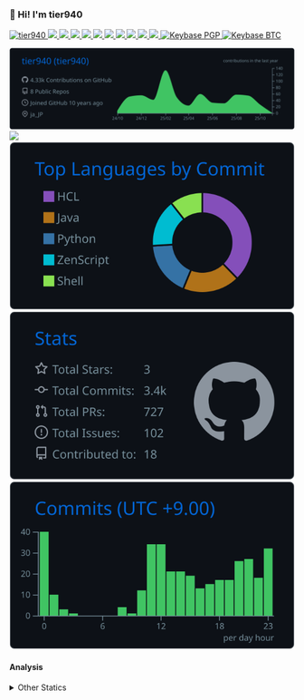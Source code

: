 ### 👋 Hi! I'm tier940

<p align="left"> 
  <a href="https://github.com/tier940/tier940/">
    <img src="https://komarev.com/ghpvc/?username=tier940" alt="tier940" />
  </a>
  <a href="http://twitter.com/tier940">
    <img height="20" src="https://img.shields.io/twitter/follow/tier940?label=Twitter&logo=twitter&style=flat" />
  </a>
  <a href="https://github.com/tier940">
    <img height="20" src="https://img.shields.io/github/followers/tier940?label=follow&logo=github&style=flat" />
  </a>
  <a href="https://www.reddit.com/user/tier940">
    <img height="20" src="https://img.shields.io/reddit/user-karma/combined/tier940?label=Reddit&logo=reddit&style=flat" />
  </a>
  <a href="https://stackoverflow.com/users/17317833/tier940">
    <img height="20" src="https://img.shields.io/stackexchange/stackoverflow/r/17317833?label=StackOverflow&logo=stack-overflow&style=flat" />
  </a>
  <a href="https://zenn.dev/tier940">
    <img height="20" src="https://zenn.badge.nikaera.com/s/tier940/likes" />
  </a>
  <a href="https://zenn.dev/tier940">
    <img height="20" src="https://zenn.badge.nikaera.com/s/tier940/followers" />
  </a>
  <a href="https://zenn.dev/tier940">
    <img height="20" src="https://zenn.badge.nikaera.com/s/tier940/articles" />
  </a>
  <a href="http://qiita.com/tier940">
    <img height="20" src="https://qiita-badge.apiapi.app/s/tier940/posts.svg" />
  </a>
  <a href="http://qiita.com/tier940">
    <img height="20" src="https://qiita-badge.apiapi.app/s/tier940/contributions.svg" />
  </a>
  <a href="https://github.com/tier940/tier940/">
    <img height="20" src="https://github.com/tier940/tier940/actions/workflows/main.yml/badge.svg" />
  </a>
  <a href="https://keybase.io/tier940">
    <img alt="Keybase PGP" src="https://img.shields.io/keybase/pgp/tier940">
  </a>
  <a href="https://keybase.io/tier940">
    <img alt="Keybase BTC" src="https://img.shields.io/keybase/btc/tier940">
  </a>
</p>

[![](https://raw.githubusercontent.com/tier940/tier940/main/profile-summary-card-output/github_dark/0-profile-details.svg)](https://github.com/vn7n24fzkq/github-profile-summary-cards)
[![](https://raw.githubusercontent.com/tier940/tier940/main/profile-summary-card-output/github_dark/1-repos-per-language.svg)](https://github.com/vn7n24fzkq/github-profile-summary-cards) [![](https://raw.githubusercontent.com/tier940/tier940/main/profile-summary-card-output/github_dark/2-most-commit-language.svg)](https://github.com/vn7n24fzkq/github-profile-summary-cards)
[![](https://raw.githubusercontent.com/tier940/tier940/main/profile-summary-card-output/github_dark/3-stats.svg)](https://github.com/vn7n24fzkq/github-profile-summary-cards) [![](https://raw.githubusercontent.com/tier940/tier940/main/profile-summary-card-output/github_dark/4-productive-time.svg)](https://github.com/vn7n24fzkq/github-profile-summary-cards)


#### Analysis
<!-- <img height="150" src="https://github.com/tier940/tier940/blob/master/images/stat.svg" alt="Alternative Text"/> -->

<details>
  <summary>Other Statics</summary>
  <!--START_SECTION:waka-->
![Code Time](http://img.shields.io/badge/Code%20Time-3%2C353%20hrs%2052%20mins-blue)

**🐱 My GitHub Data** 

> 📦 24.4 kB Used in GitHub's Storage 
 > 
> 💼 Opted to Hire
 > 
> 📜 12 Public Repositories 
 > 
> 🔑 2 Private Repositories 
 > 
**I'm an Early 🐤** 

```text
🌞 Morning                1665 commits        ████░░░░░░░░░░░░░░░░░░░░░   16.10 % 
🌆 Daytime                3756 commits        █████████░░░░░░░░░░░░░░░░   36.32 % 
🌃 Evening                3787 commits        █████████░░░░░░░░░░░░░░░░   36.62 % 
🌙 Night                  1132 commits        ███░░░░░░░░░░░░░░░░░░░░░░   10.95 % 
```
📅 **I'm Most Productive on Saturday** 

```text
Monday                   1020 commits        ██░░░░░░░░░░░░░░░░░░░░░░░   09.86 % 
Tuesday                  1776 commits        ████░░░░░░░░░░░░░░░░░░░░░   17.18 % 
Wednesday                1215 commits        ███░░░░░░░░░░░░░░░░░░░░░░   11.75 % 
Thursday                 1124 commits        ███░░░░░░░░░░░░░░░░░░░░░░   10.87 % 
Friday                   1354 commits        ███░░░░░░░░░░░░░░░░░░░░░░   13.09 % 
Saturday                 2009 commits        █████░░░░░░░░░░░░░░░░░░░░   19.43 % 
Sunday                   1842 commits        ████░░░░░░░░░░░░░░░░░░░░░   17.81 % 
```


📊 **This Week I Spent My Time On** 

```text
🕑︎ Time Zone: Asia/Tokyo

💬 Programming Languages: 
Other                    34 hrs 56 mins      ██████████████████████░░░   89.40 % 
Java                     1 hr 19 mins        █░░░░░░░░░░░░░░░░░░░░░░░░   03.40 % 
INI                      47 mins             █░░░░░░░░░░░░░░░░░░░░░░░░   02.02 % 
JSON                     46 mins             ░░░░░░░░░░░░░░░░░░░░░░░░░   01.97 % 
Markdown                 33 mins             ░░░░░░░░░░░░░░░░░░░░░░░░░   01.43 % 

🔥 Editors: 
Edge                     34 hrs 47 mins      ██████████████████████░░░   89.02 % 
VS Code                  2 hrs 46 mins       ██░░░░░░░░░░░░░░░░░░░░░░░   07.09 % 
Intellijidea             1 hr 31 mins        █░░░░░░░░░░░░░░░░░░░░░░░░   03.89 % 

💻 Operating System: 
Windows                  39 hrs 5 mins       █████████████████████████   100.00 % 
```

**I Mostly Code in Java** 

```text
Java                     14 repos            ████████████░░░░░░░░░░░░░   46.67 % 
ZenScript                3 repos             ██░░░░░░░░░░░░░░░░░░░░░░░   10.00 % 
HTML                     2 repos             ██░░░░░░░░░░░░░░░░░░░░░░░   06.67 % 
Shell                    2 repos             ██░░░░░░░░░░░░░░░░░░░░░░░   06.67 % 
Dockerfile               1 repo              █░░░░░░░░░░░░░░░░░░░░░░░░   03.33 % 
```



**Timeline**

![Lines of Code chart](https://raw.githubusercontent.com/tier940/tier940/main/assets/bar_graph.png)


 Last Updated on 28/02/2024 00:34:12 UTC
<!--END_SECTION:waka-->
</details>
